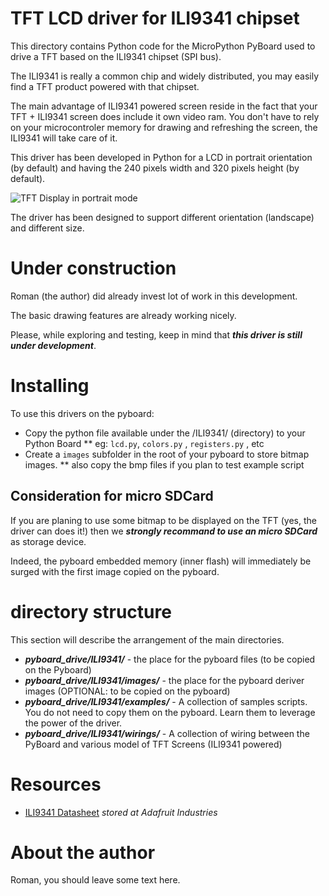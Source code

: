 # TFT LCD driver for ILI9341 chipset

This directory contains Python code for the MicroPython PyBoard used to drive a TFT based on the ILI9341 chipset (SPI bus).

The ILI9341 is really a common chip and widely distributed, you may easily find a TFT product powered with that chipset. 

The main advantage of ILI9341 powered screen reside in the fact that your TFT + ILI9341 screen does include it own video ram. You don't have to rely on your microcontroler memory for drawing and refreshing the screen, the ILI9341 will take care of it.

This driver has been developed in Python for a LCD in portrait orientation (by default) and having the 240 pixels width and 320 pixels height (by default).

![TFT Display in portrait mode](https://github.com/mchobby/pyboard_drive/blob/master/ILI9341/examples/01_basic/05e_println.jpg "TFT display in Portrait mode")

The driver has been designed to support different orientation (landscape) and different size. 

# Under construction 

Roman (the author) did already invest lot of work in this development.

The basic drawing features are already working nicely.

Please, while exploring and testing, keep in mind that ***this driver is still under development***.

# Installing 

To use this drivers on the pyboard:

* Copy the python file available under the /ILI9341/ (directory) to your Python Board
** eg: `lcd.py`, `colors.py` , `registers.py` , etc
* Create a `images` subfolder in the root of your pyboard to store bitmap images.
** also copy the bmp files if you plan to test example script  

## Consideration for micro SDCard

If you are planing to use some bitmap to be displayed on the TFT (yes, the driver can does it!) then we ***strongly recommand to use an micro SDCard*** as storage device.

Indeed, the pyboard embedded memory (inner flash) will immediately be surged with the first image copied on the pyboard.  

# directory structure

This section will describe the arrangement of the main directories.

* ***pyboard_drive/ILI9341/*** - the place for the pyboard files (to be copied on the Pyboard)
* ***pyboard_drive/ILI9341/images/*** - the place for the pyboard deriver images (OPTIONAL: to be copied on the pyboard)
* ***pyboard_drive/ILI9341/examples/*** - A collection of samples scripts. You do not need to copy them on the pyboard. Learn them to leverage the power of the driver.
* ***pyboard_drive/ILI9341/wirings/*** - A collection of wiring between the PyBoard and various model of TFT Screens (ILI9341 powered) 

# Resources

* [ILI9341 Datasheet](https://cdn-shop.adafruit.com/datasheets/ILI9341.pdf) _stored at Adafruit Industries_

# About the author

Roman, you should leave some text here.
